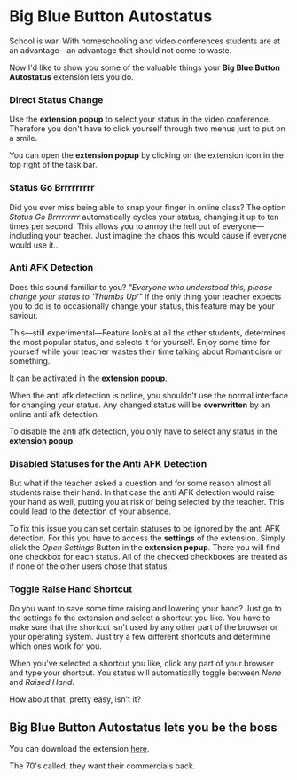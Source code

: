 # Big Blue Button Autostatus

School is war.
With homeschooling and video conferences students are at an advantage—an advantage that should not come to waste.

Now I'd like to show you some of the valuable things your **Big Blue Button Autostatus** extension lets you do.

### Direct Status Change

Use the **extension popup** to select your status in the video conference.
Therefore you don't have to click yourself through two menus just to put on a smile.

You can open the **extension popup** by clicking on the extension icon in the top right of the task bar.

### Status Go Brrrrrrrrr

Did you ever miss being able to snap your finger in online class?
The option _Status Go Brrrrrrrrr_ automatically cycles your status, changing it up to ten times per second.
This allows you to annoy the hell out of everyone—including your teacher.
Just imagine the chaos this would cause if everyone would use it...

### Anti AFK Detection

Does this sound familiar to you?
_"Everyone who understood this, please change your status to 'Thumbs Up'"_
If the only thing your teacher expects you to do is to occasionally change your status, this feature may be your saviour.

This—still experimental—Feature looks at all the other students, determines the most popular status, and selects it for yourself.
Enjoy some time for yourself while your teacher wastes their time talking about Romanticism or something.

It can be activated in the **extension popup**.

When the anti afk detection is online, you shouldn't use the normal interface for changing your status.
Any changed status will be **overwritten** by an online anti afk detection.

To disable the anti afk detection, you only have to select any status in the **extension popup**.

### Disabled Statuses for the Anti AFK Detection

But what if the teacher asked a question and for some reason almost all students raise their hand.
In that case the anti AFK detection would raise your hand as well, putting you at risk of being selected by the teacher.
This could lead to the detection of your absence.

To fix this issue you can set certain statuses to be ignored by the anti AFK detection.
For this you have to access the **settings** of the extension.
Simply click the _Open Settings_ Button in the **extension popup**.
There you will find one checkbox for each status.
All of the checked checkboxes are treated as if none of the other users chose that status.

### Toggle Raise Hand Shortcut

Do you want to save some time raising and lowering your hand?
Just go to the settings fo the extension and select a shortcut you like.
You have to make sure that the shortcut isn't used by any other part of the browser or your operating system.
Just try a few different shortcuts and determine which ones work for you.

When you've selected a shortcut you like, click any part of your browser and type your shortcut.
You status will automatically toggle between _None_ and _Raised Hand_.

How about that, pretty easy, isn't it?

## Big Blue Button Autostatus lets you be the boss

You can download the extension [here](https://github.com/christopher-besch/bbb_autostatus/releases/latest).

The 70's called, they want their commercials back.
